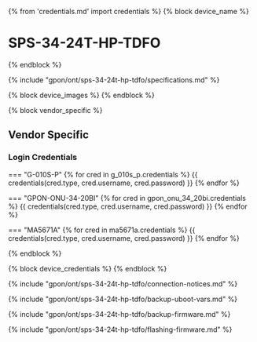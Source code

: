 {% from 'credentials.md' import credentials %}
{% block device_name %}
# SPS-34-24T-HP-TDFO
{% endblock %}

{% include "gpon/ont/sps-34-24t-hp-tdfo/specifications.md" %}

{% block device_images %}
{% endblock %}

{% block vendor_specific %}
## Vendor Specific

### Login Credentials

=== "G-010S-P"
    {% for cred in g_010s_p.credentials %}
    {{ credentials(cred.type, cred.username, cred.password) }}
    {% endfor %}

=== "GPON-ONU-34-20BI"
    {% for cred in gpon_onu_34_20bi.credentials %}
    {{ credentials(cred.type, cred.username, cred.password) }}
    {% endfor %}

=== "MA5671A"
    {% for cred in ma5671a.credentials %}
    {{ credentials(cred.type, cred.username, cred.password) }}
    {% endfor %}

{% endblock %}

{% block device_credentials %}
{% endblock %}

{% include "gpon/ont/sps-34-24t-hp-tdfo/connection-notices.md" %}

{% include "gpon/ont/sps-34-24t-hp-tdfo/backup-uboot-vars.md" %}

{% include "gpon/ont/sps-34-24t-hp-tdfo/backup-firmware.md" %}

{% include "gpon/ont/sps-34-24t-hp-tdfo/flashing-firmware.md" %}
